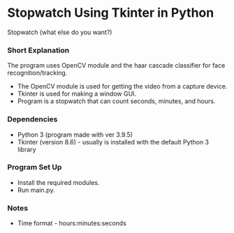 # Stopwatch Using Tkinter in Python #

Stopwatch (what else do you want?)

### Short Explanation ###

The program uses OpenCV module and the haar cascade classifier for face recognition/tracking.

- The OpenCV module is used for getting the video from a capture device.
- Tkinter is used for making a window GUI.
- Program is a stopwatch that can count seconds, minutes, and hours.

### Dependencies ###

- Python 3 (program made with ver 3.9.5)
- Tkinter (version 8.6) - usually is installed with the default Python 3 library

### Program Set Up ###

- Install the required modules.
- Run main.py.

### Notes ###
- Time format - hours:minutes:seconds
